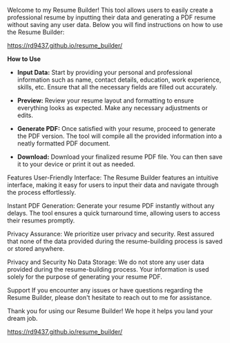 Welcome to my Resume Builder! This tool allows users to easily create a professional resume by inputting their data and generating a PDF resume without saving any user data. Below you will find instructions on how to use the Resume Builder:

https://rd9437.github.io/resume_builder/

**How to Use**
+ **Input Data:** Start by providing your personal and professional information such as name, contact details, education, work experience, skills, etc. Ensure that all the necessary fields are filled out accurately.

+ **Preview:** Review your resume layout and formatting to ensure everything looks as expected. Make any necessary adjustments or edits.

+ **Generate PDF:** Once satisfied with your resume, proceed to generate the PDF version. The tool will compile all the provided information into a neatly formatted PDF document.

+ **Download:** Download your finalized resume PDF file. You can then save it to your device or print it out as needed.


Features
User-Friendly Interface: The Resume Builder features an intuitive interface, making it easy for users to input their data and navigate through the process effortlessly.

Instant PDF Generation: Generate your resume PDF instantly without any delays. The tool ensures a quick turnaround time, allowing users to access their resumes promptly.

Privacy Assurance: We prioritize user privacy and security. Rest assured that none of the data provided during the resume-building process is saved or stored anywhere.


Privacy and Security
No Data Storage: We do not store any user data provided during the resume-building process. Your information is used solely for the purpose of generating your resume PDF.


Support
If you encounter any issues or have questions regarding the Resume Builder, please don't hesitate to reach out to me for assistance. 

Thank you for using our Resume Builder! We hope it helps you land your dream job.

https://rd9437.github.io/resume_builder/
